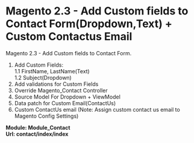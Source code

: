 # Magento 2.3 - Add Custom fields to Contact Form(Dropdown,Text) + Custom Contactus Email

Magento 2.3 - Add Custom fields to Contact Form.

1. Add Custom Fields:<br />
    1.1 FirstName, LastName(Text)<br />
    1.2 Subject(Dropdown)<br />
2. Add validations for Custom Fields
3. Override Magento_Contact Controller
4. Source Model For Dropdown + ViewModel
5. Data patch for Custom Email(ContactUs)
6. Custom ContactUs email (Note: Assign custom contact us email to Magento Config Settings)


<b>Module: Module_Contact<br />
Url: contact/index/index <br />
